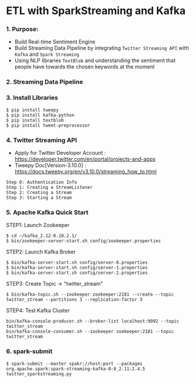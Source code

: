 # ETL with SparkStreaming and Kafka

### 1. Purpose: 
* Build Real-time Sentiment Engine
* Build Streaming Data Pipeline by integrating `Twitter Streaming API` with `Kafka` and `Spark Streaming`
* Using NLP libraries `TextBlob` and understanding the sentiment that people have towards the chosen keywords at the moment


### 2. Streaming Data Pipeline



### 3. Install Libraries
```shell
$ pip install tweepy
$ pip install kafka-python
$ pip install textblob
$ pip install tweet-preprocessor
```

### 4. Twitter Streaming API

* Apply for Twitter Developer Account : https://developer.twitter.com/en/portal/projects-and-apps
* Tweepy Doc[Version-3.10.0] : https://docs.tweepy.org/en/v3.10.0/streaming_how_to.html

```text
Step 0: Authentication Info
Step 1: Creating a StreamListener
Step 2: Creating a Stream
Step 3: Starting a Stream
```
### 5. Apache Kafka Quick Start

STEP1: Launch Zookeeper
```shell
$ cd ~/kafka_2.12-0.10.2.1/
$ bin/zookeeper-server-start.sh config/zookeeper.properties
```
STEP2: Launch Kafka Broker
```shell
$ bin/kafka-server-start.sh config/server-0.properties
$ bin/kafka-server-start.sh config/server-1.properties
$ bin/kafka-server-start.sh config/server-2.properties
```
STEP3: Create Topic -> "twitter_stream"
```shell
$ bin/kafka-topic.sh --zookeeper zookeeper:2181 --create --topic twitter_stream --partitions 3 --replication-factor 3
```
STEP4: Test Kafka Cluster 
```shell
bin/kafka-console-producer.sh --broker-list localhost:9092 --topic twitter_stream
bin/kafka-console-consumer.sh --zookeeper zookeeper:2181 --topic twitter_stream
```

### 6. spark-submit
```shell
$ spark-submit --master spakr://host:port --packages org.apache.spark:spark-streaming-kafka-0-8_2.11:2.4.5 twitter_sparkstreaming.py
```



